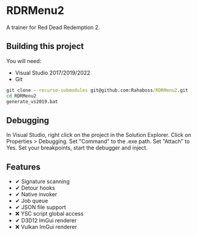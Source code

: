 # RDRMenu2
A trainer for Red Dead Redemption 2.

## Building this project
You will need:
* Visual Studio 2017/2019/2022
* Git

```cmd
git clone --recurse-submodules git@github.com:Rahaboss/RDRMenu2.git
cd RDRMenu2
generate_vs2019.bat
```

## Debugging
In Visual Studio, right click on the project in the Solution Explorer. Click on Properties > Debugging. Set "Command" to the .exe path. Set "Attach" to Yes. Set your breakpoints, start the debugger and inject.

## Features
* ✔ Signature scanning
* ✔ Detour hooks
* ✔ Native invoker
* ✔ Job queue
* ✔ JSON file support
* ❌ YSC script global access
* ✔ D3D12 ImGui renderer
* ❌ Vulkan ImGui renderer

